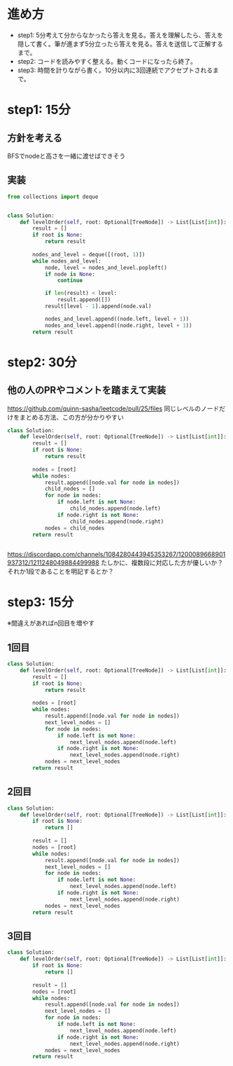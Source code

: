 # 進め方
- step1: 5分考えて分からなかったら答えを見る。答えを理解したら、答えを隠して書く。筆が進まず5分立ったら答えを見る。答えを送信して正解するまで。
- step2: コードを読みやすく整える。動くコードになったら終了。
- step3: 時間を計りながら書く。10分以内に3回連続でアクセプトされるまで。

# step1: 15分
## 方針を考える
BFSでnodeと高さを一緒に渡せばできそう

## 実装
```python
from collections import deque


class Solution:
    def levelOrder(self, root: Optional[TreeNode]) -> List[List[int]]:
        result = []
        if root is None:
            return result
        
        nodes_and_level = deque([(root, 1)])
        while nodes_and_level:
            node, level = nodes_and_level.popleft()
            if node is None:
                continue

            if len(result) < level:
                result.append([])
            result[level - 1].append(node.val)

            nodes_and_level.append((node.left, level + 1))
            nodes_and_level.append((node.right, level + 1))
        return result
``` 

# step2: 30分
## 他の人のPRやコメントを踏まえて実装
https://github.com/quinn-sasha/leetcode/pull/25/files
同じレベルのノードだけをまとめる方法、この方が分かりやすい
```python
class Solution:
    def levelOrder(self, root: Optional[TreeNode]) -> List[List[int]]:
        result = []
        if root is None:
            return result
        
        nodes = [root]
        while nodes:
            result.append([node.val for node in nodes])
            child_nodes = []
            for node in nodes:
                if node.left is not None:
                    child_nodes.append(node.left)
                if node.right is not None:
                    child_nodes.append(node.right)
            nodes = child_nodes
        return result
            
```

https://discordapp.com/channels/1084280443945353267/1200089668901937312/1211248049884499988
たしかに、複数段に対応した方が優しいか？
それか1段であることを明記するとか？

# step3: 15分
※間違えがあればn回目を増やす

## 1回目
```python
class Solution:
    def levelOrder(self, root: Optional[TreeNode]) -> List[List[int]]:
        result = []
        if root is None:
            return result
        
        nodes = [root]
        while nodes:
            result.append([node.val for node in nodes])
            next_level_nodes = []
            for node in nodes:
                if node.left is not None:
                    next_level_nodes.append(node.left)
                if node.right is not None:
                    next_level_nodes.append(node.right)
            nodes = next_level_nodes
        return result
```

## 2回目
```python
class Solution:
    def levelOrder(self, root: Optional[TreeNode]) -> List[List[int]]:
        if root is None:
            return []
        
        result = []
        nodes = [root]
        while nodes:
            result.append([node.val for node in nodes])
            next_level_nodes = []
            for node in nodes:
                if node.left is not None:
                    next_level_nodes.append(node.left)
                if node.right is not None:
                    next_level_nodes.append(node.right)
            nodes = next_level_nodes
        return result
```

## 3回目
```python
class Solution:
    def levelOrder(self, root: Optional[TreeNode]) -> List[List[int]]:
        if root is None:
            return []
        
        result = []
        nodes = [root]
        while nodes:
            result.append([node.val for node in nodes])
            next_level_nodes = []
            for node in nodes:
                if node.left is not None:
                    next_level_nodes.append(node.left)
                if node.right is not None:
                    next_level_nodes.append(node.right)
            nodes = next_level_nodes
        return result
```